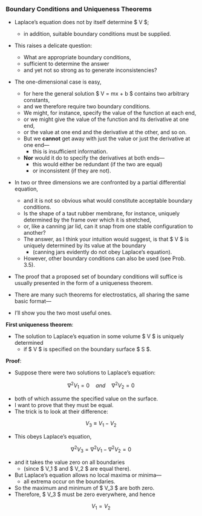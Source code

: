 ### Boundary Conditions and Uniqueness Theorems

- Laplace’s equation does not by itself determine $ V $; 
  - in addition, suitable boundary conditions must be supplied. 

- This raises a delicate question: 
  - What are appropriate boundary conditions, 
  - sufficient to determine the answer 
  - and yet not so strong as to generate inconsistencies? 

- The one-dimensional case is easy, 
  - for here the general solution $ V = mx + b $ contains two arbitrary constants, 
  - and we therefore require two boundary conditions. 
  - We might, for instance, specify the value of the function at each end, 
  - or we might give the value of the function and its derivative at one end, 
  - or the value at one end and the derivative at the other, and so on. 
  - But we **cannot** get away with just the value or just the derivative at one end—
    - this is insufficient information. 
  - **Nor** would it do to specify the derivatives at both ends—
    - this would either be redundant (if the two are equal) 
    - or inconsistent (if they are not).

- In two or three dimensions we are confronted by a partial differential equation, 
  - and it is not so obvious what would constitute acceptable boundary conditions. 
  - Is the shape of a taut rubber membrane, for instance, uniquely determined by the frame over which it is stretched, 
  - or, like a canning jar lid, can it snap from one stable configuration to another? 
  - The answer, as I think your intuition would suggest, is that $ V $ is uniquely determined by its value at the boundary 
    - (canning jars evidently do not obey Laplace’s equation). 
  - However, other boundary conditions can also be used (see Prob. 3.5).
 
- The proof that a proposed set of boundary conditions will suffice is usually presented in the form of a uniqueness theorem. 
- There are many such theorems for electrostatics, all sharing the same basic format—
- I’ll show you the two most useful ones.

**First uniqueness theorem**: 

- The solution to Laplace’s equation in some volume $ V $ is uniquely determined 
  - if $ V $ is specified on the boundary surface $ S $.

**Proof**: 

- Suppose there were two solutions to Laplace’s equation: 
  
$$ 
\nabla^2 V_1 = 0  \quad and \quad  \nabla^2 V_2 = 0 
$$

- both of which assume the specified value on the surface. 
- I want to prove that they must be equal. 
- The trick is to look at their difference:
 
$$ V_3 \equiv V_1 - V_2 $$

- This obeys Laplace’s equation, 

$$ \nabla^2 V_3 = \nabla^2 V_1 - \nabla^2 V_2 = 0 $$

- and it takes the value zero on all boundaries 
  - (since $ V_1 $ and $ V_2 $ are equal there). 
- But Laplace’s equation allows no local maxima or minima—
  - all extrema occur on the boundaries. 
- So the maximum and minimum of $ V_3 $ are both zero. 
- Therefore, $ V_3 $ must be zero everywhere, and hence 

$$ V_1 = V_2 $$